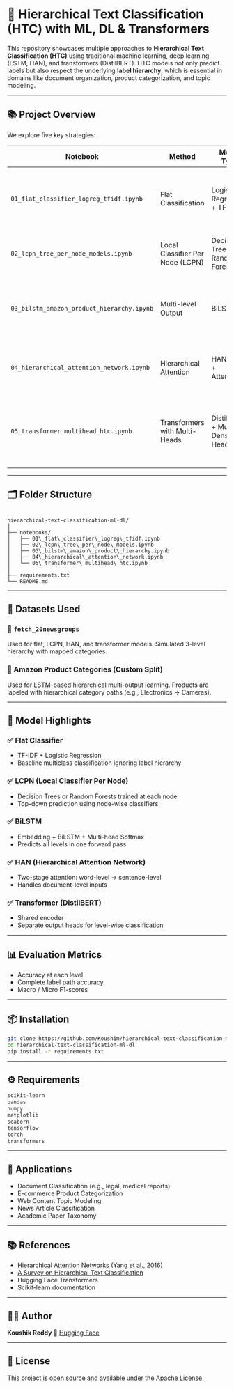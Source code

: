 # 🧠 Hierarchical Text Classification (HTC) with ML, DL & Transformers

This repository showcases multiple approaches to **Hierarchical Text Classification (HTC)** using traditional machine learning, deep learning (LSTM, HAN), and transformers (DistilBERT). HTC models not only predict labels but also respect the underlying **label hierarchy**, which is essential in domains like document organization, product categorization, and topic modeling.

---

## 📚 Project Overview

We explore five key strategies:

| Notebook | Method | Model Type | Description |
|----------|--------|------------|-------------|
| `01_flat_classifier_logreg_tfidf.ipynb` | Flat Classification | Logistic Regression + TF-IDF | Ignores label hierarchy — treats problem as flat multiclass |
| `02_lcpn_tree_per_node_models.ipynb` | Local Classifier Per Node (LCPN) | Decision Trees / Random Forest | Trains one model at each node in the hierarchy |
| `03_bilstm_amazon_product_hierarchy.ipynb` | Multi-level Output | BiLSTM | One model with separate outputs for each level of the hierarchy |
| `04_hierarchical_attention_network.ipynb` | Hierarchical Attention | HAN (GRU + Attention) | Learns attention at both word and sentence levels |
| `05_transformer_multihead_htc.ipynb` | Transformers with Multi-Heads | DistilBERT + Multi-Dense Heads | Fine-tunes a transformer with multiple heads for level-wise outputs |

---

## 🗂️ Folder Structure

```

hierarchical-text-classification-ml-dl/
│
├── notebooks/
│   ├── 01\_flat\_classifier\_logreg\_tfidf.ipynb
│   ├── 02\_lcpn\_tree\_per\_node\_models.ipynb
│   ├── 03\_bilstm\_amazon\_product\_hierarchy.ipynb
│   ├── 04\_hierarchical\_attention\_network.ipynb
│   └── 05\_transformer\_multihead\_htc.ipynb
│
├── requirements.txt
└── README.md

````

---

## 🧪 Datasets Used

### 🔹 `fetch_20newsgroups`  
Used for flat, LCPN, HAN, and transformer models. Simulated 3-level hierarchy with mapped categories.

### 🔹 Amazon Product Categories (Custom Split)  
Used for LSTM-based hierarchical multi-output learning. Products are labeled with hierarchical category paths (e.g., Electronics → Cameras).

---

## 🔧 Model Highlights

### ✅ Flat Classifier
- TF-IDF + Logistic Regression
- Baseline multiclass classification ignoring label hierarchy

### ✅ LCPN (Local Classifier Per Node)
- Decision Trees or Random Forests trained at each node
- Top-down prediction using node-wise classifiers

### ✅ BiLSTM
- Embedding + BiLSTM + Multi-head Softmax
- Predicts all levels in one forward pass

### ✅ HAN (Hierarchical Attention Network)
- Two-stage attention: word-level → sentence-level
- Handles document-level inputs

### ✅ Transformer (DistilBERT)
- Shared encoder
- Separate output heads for level-wise classification

---

## 📊 Evaluation Metrics

- Accuracy at each level
- Complete label path accuracy
- Macro / Micro F1-scores

---

## 📦 Installation

```bash
git clone https://github.com/Koushim/hierarchical-text-classification-ml-dl.git
cd hierarchical-text-classification-ml-dl
pip install -r requirements.txt
````

---

## ⚙️ Requirements

```txt
scikit-learn
pandas
numpy
matplotlib
seaborn
tensorflow
torch
transformers
```

---

## 📌 Applications

* Document Classification (e.g., legal, medical reports)
* E-commerce Product Categorization
* Web Content Topic Modeling
* News Article Classification
* Academic Paper Taxonomy

---

## 📚 References

* [Hierarchical Attention Networks (Yang et al., 2016)](https://www.aclweb.org/anthology/N16-1174/)
* [A Survey on Hierarchical Text Classification](https://arxiv.org/abs/1905.01646)
* Hugging Face Transformers
* Scikit-learn documentation

---

## 👨‍💻 Author

**Koushik Reddy**
🔗 [Hugging Face](https://huggingface.co/Koushim) 

---

## 📌 License

This project is open source and available under the [Apache License](LICENSE).
